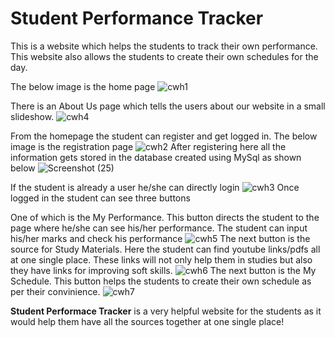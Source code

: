 # Student Performance Tracker
This is a website which helps the students to track their own performance.
This website also allows the students to create their own schedules for the day.

The below image is the home page
![cwh1](https://user-images.githubusercontent.com/109654794/211150534-5855b5a5-2e77-47c8-961b-adc40e06e19c.png)

There is an About Us page which tells the users about our website in a small slideshow.
![cwh4](https://user-images.githubusercontent.com/109654794/211150940-0b101afe-fc22-4e22-8381-36231cf757bb.png)

From the homepage the student can register and get logged in.
The below image is the registration page
![cwh2](https://user-images.githubusercontent.com/109654794/211150576-aa4aa1f3-f292-4141-8f94-9323cf57560e.png)
After registering here all the information gets stored in the database created using MySql as shown below
![Screenshot (25)](https://user-images.githubusercontent.com/109654794/211150667-bfcdc8e2-7c9d-4a0e-b06e-323d03f11b48.png)

If the student is already a user he/she can directly login
![cwh3](https://user-images.githubusercontent.com/109654794/211150699-92b416ed-10b7-4fc3-9ca6-acdf5d8bae91.png)
Once logged in the student can see three buttons

One of which is the My Performance. This button directs the student to the page where he/she can see his/her performance. The student can input his/her marks and check his performance
![cwh5](https://user-images.githubusercontent.com/109654794/211150760-b34dfdf3-4b71-470a-bf22-86902850d36e.png)
 The next button is the source for Study Materials. Here the student can find youtube links/pdfs all at one single place. These links will not only help them in studies but also they have links for improving soft skills.
 ![cwh6](https://user-images.githubusercontent.com/109654794/211150850-497ae7e0-0b2b-431b-a329-f43b5f7f5058.png)
The next button is the My Schedule. This button helps the students to create their own schedule as per their convinience.
![cwh7](https://user-images.githubusercontent.com/109654794/211150901-bdf92ffe-59c6-4d95-962d-036249460e70.png)

**Student Performace Tracker** is a very helpful website for the students as it would help them have all the sources together at one single place!
